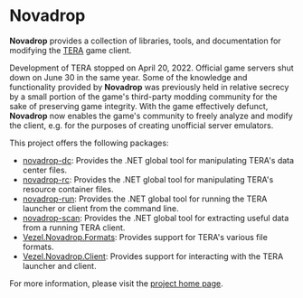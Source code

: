 # Novadrop

**Novadrop** provides a collection of libraries, tools, and documentation for
modifying the [TERA](https://en.wikipedia.org/wiki/TERA_(video_game)) game
client.

Development of TERA stopped on April 20, 2022. Official game servers shut down
on June 30 in the same year. Some of the knowledge and functionality provided by
**Novadrop** was previously held in relative secrecy by a small portion of the
game's third-party modding community for the sake of preserving game integrity.
With the game effectively defunct, **Novadrop** now enables the game's community
to freely analyze and modify the client, e.g. for the purposes of creating
unofficial server emulators.

This project offers the following packages:

* [novadrop-dc](https://www.nuget.org/packages/novadrop-dc): Provides the .NET
  global tool for manipulating TERA's data center files.
* [novadrop-rc](https://www.nuget.org/packages/novadrop-rc): Provides the .NET
  global tool for manipulating TERA's resource container files.
* [novadrop-run](https://www.nuget.org/packages/novadrop-run): Provides
  the .NET global tool for running the TERA launcher or client from the command
  line.
* [novadrop-scan](https://www.nuget.org/packages/novadrop-scan): Provides the
  .NET global tool for extracting useful data from a running TERA client.
* [Vezel.Novadrop.Formats](https://www.nuget.org/packages/Vezel.Novadrop.Data):
  Provides support for TERA's various file formats.
* [Vezel.Novadrop.Client](https://www.nuget.org/packages/Vezel.Novadrop.Client):
  Provides support for interacting with the TERA launcher and client.

For more information, please visit the
[project home page](https://docs.vezel.dev/novadrop).
